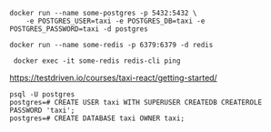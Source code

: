 ```
docker run --name some-postgres -p 5432:5432 \
    -e POSTGRES_USER=taxi -e POSTGRES_DB=taxi -e POSTGRES_PASSWORD=taxi -d postgres
```
```
docker run --name some-redis -p 6379:6379 -d redis
```
```
 docker exec -it some-redis redis-cli ping
```
https://testdriven.io/courses/taxi-react/getting-started/ 

```
psql -U postgres
postgres=# CREATE USER taxi WITH SUPERUSER CREATEDB CREATEROLE PASSWORD 'taxi';
postgres=# CREATE DATABASE taxi OWNER taxi;
```